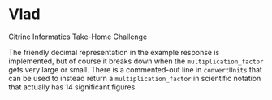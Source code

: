# Vlad

Citrine Informatics Take-Home Challenge

The friendly decimal representation in the example response is implemented,
but of course it breaks down when the `multiplication_factor` gets very large
or small. There is a commented-out line in `convertUnits` that can be used to
instead return a `multiplication_factor` in scientific notation that actually
has 14 significant figures.
